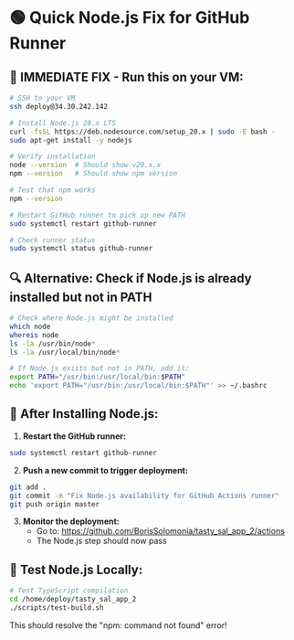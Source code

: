 # 🟢 Quick Node.js Fix for GitHub Runner

## 🚨 **IMMEDIATE FIX** - Run this on your VM:

```bash
# SSH to your VM
ssh deploy@34.30.242.142

# Install Node.js 20.x LTS
curl -fsSL https://deb.nodesource.com/setup_20.x | sudo -E bash -
sudo apt-get install -y nodejs

# Verify installation
node --version  # Should show v20.x.x
npm --version   # Should show npm version

# Test that npm works
npm --version

# Restart GitHub runner to pick up new PATH
sudo systemctl restart github-runner

# Check runner status
sudo systemctl status github-runner
```

## 🔍 **Alternative: Check if Node.js is already installed but not in PATH**

```bash
# Check where Node.js might be installed
which node
whereis node
ls -la /usr/bin/node*
ls -la /usr/local/bin/node*

# If Node.js exists but not in PATH, add it:
export PATH="/usr/bin:/usr/local/bin:$PATH"
echo 'export PATH="/usr/bin:/usr/local/bin:$PATH"' >> ~/.bashrc
```

## 🚀 **After Installing Node.js:**

1. **Restart the GitHub runner:**
```bash
sudo systemctl restart github-runner
```

2. **Push a new commit to trigger deployment:**
```bash
git add .
git commit -m "Fix Node.js availability for GitHub Actions runner"
git push origin master
```

3. **Monitor the deployment:**
   - Go to: https://github.com/BorisSolomonia/tasty_sal_app_2/actions
   - The Node.js step should now pass

## 🧪 **Test Node.js Locally:**

```bash
# Test TypeScript compilation
cd /home/deploy/tasty_sal_app_2
./scripts/test-build.sh
```

This should resolve the "npm: command not found" error!